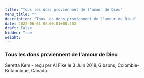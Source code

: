 ```yaml
---
title: "Tous les dons proviennent de l'amour de Dieu"
menu_title: ""
description: "Tous les dons proviennent de l'amour de Dieu"
date: 2022-06-01 06:00:01+00:402
draft: False
hidden: True
weight:
---
```

### Tous les dons proviennent de l'amour de Dieu

Seretta Kem - reçu par Al Fike le 3 Juin 2018, Gibsons, Colombie-Britannique, Canada.



